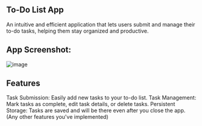 ## To-Do List App
An intuitive and efficient application that lets users submit and manage their to-do tasks, helping them stay organized and productive.

## App Screenshot:
![image](https://github.com/quingo99/to-do-list/assets/77297529/f659074d-ef1a-49c3-b2aa-e28f7dc27f9e)


## Features
Task Submission: Easily add new tasks to your to-do list.
Task Management: Mark tasks as complete, edit task details, or delete tasks.
Persistent Storage: Tasks are saved and will be there even after you close the app.
(Any other features you've implemented)
